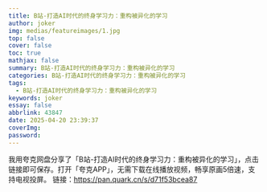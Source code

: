 ```yaml
---
title: B站-打造AI时代的终身学习力：重构被异化的学习
author: joker
img: medias/featureimages/1.jpg
top: false
cover: false
toc: true
mathjax: false
summary: B站-打造AI时代的终身学习力：重构被异化的学习
categories: B站-打造AI时代的终身学习力：重构被异化的学习
tags:
  - B站-打造AI时代的终身学习力：重构被异化的学习
keywords: joker
essay: false
abbrlink: 43847
date: 2025-04-20 23:39:37
coverImg:
password:
---
```


我用夸克网盘分享了「B站-打造AI时代的终身学习力：重构被异化的学习」，点击链接即可保存。打开「夸克APP」，无需下载在线播放视频，畅享原画5倍速，支持电视投屏。
链接：https://pan.quark.cn/s/d71f53bcea87
